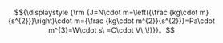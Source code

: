 $${\displaystyle {\rm {J=N\cdot m=\left({\frac {kg\cdot m}{s^{2}}}\right)\cdot m={\frac {kg\cdot m^{2}}{s^{2}}}=Pa\cdot m^{3}=W\cdot s\ =C\cdot V\,\!}}}。$$